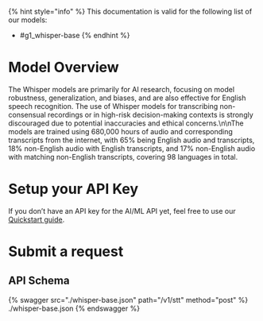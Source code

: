 [#references:start]: <> ({ "template": "openapi" })
{% hint style="info" %}
This documentation is valid for the following list of our models:
* #g1_whisper-base
{% endhint %}

# Model Overview
The Whisper models are primarily for AI research, focusing on model robustness, generalization, and biases, and are also effective for English speech recognition. The use of Whisper models for transcribing non-consensual recordings or in high-risk decision-making contexts is strongly discouraged due to potential inaccuracies and ethical concerns.\n\nThe models are trained using 680,000 hours of audio and corresponding transcripts from the internet, with 65% being English audio and transcripts, 18% non-English audio with English transcripts, and 17% non-English audio with matching non-English transcripts, covering 98 languages in total.

# Setup your API Key
If you don’t have an API key for the AI/ML API yet, feel free to use our [Quickstart guide](https://docs.aimlapi.com/quickstart/setting-up).

# Submit a request
## API Schema
{% swagger src="./whisper-base.json" path="/v1/stt" method="post" %}
./whisper-base.json
{% endswagger %}


[#references:end]: <> ({})
